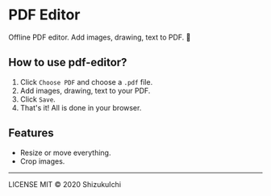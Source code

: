 # PDF Editor

Offline PDF editor. Add images, drawing, text to PDF. 🥂

## How to use pdf-editor?

1. Click `Choose PDF` and choose a `.pdf` file.
2. Add images, drawing, text to your PDF.
3. Click `Save`.
4. That's it! All is done in your browser.

## Features

- Resize or move everything.
- Crop images.

---

LICENSE MIT © 2020 ShizukuIchi
